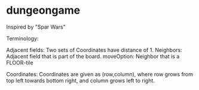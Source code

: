 # dungeongame
Inspired by "Spar Wars"

Terminology:

Adjacent fields: Two sets of Coordinates have distance of 1.
Neighbors: Adjacent field that is part of the board.
moveOption: Neighbor that is a FLOOR-tile

Coordinates:
Coordinates are given as (row,column), where row grows from top left towards bottom right, and column grows left to right.
